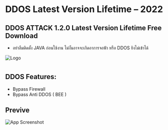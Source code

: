 # DDOS Latest Version Lifetime – 2022
## DDOS ATTACK 1.2.0 Latest Version Lifetime Free Download
* อย่าลืมติดตั้ง JAVA ก่อนใช้งาน ไม่งั้นอาจจะเกิดอาการจอฟ้า หรือ DDOS ยิงไม่เข้าได้

![Logo](https://media.discordapp.net/attachments/996786310641627177/1059154133304758443/photo_2022-12-15_19-09-44.png?width=671&height=671)
  
#  

## DDOS Features:
- Bypass Firewall
- Bypass Anti DDOS ( BEE )
  

## Previve

![App Screenshot](https://media.discordapp.net/attachments/996786310641627177/1059153759076360262/image.png)
